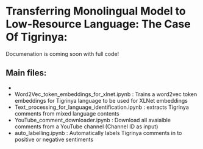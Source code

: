 # Transferring Monolingual Model to Low-Resource Language: The Case Of Tigrinya:


Documenation is coming soon with full code!

## Main files:
 - 
 - Word2Vec_token_embeddings_for_xlnet.ipynb : Trains a word2vec token embeddings for Tigrinya language to be used for XLNet embeddings
 - Text_processing_for_language_identification.ipynb : extracts Tigrinya comments from mixed language contents
 - YouTube_comment_downloader.ipynb : Download all avaialble comments from a YouTube channel (Channel ID as input)
 - auto_labelling.ipynb : Automatically labels Tigrinya comments in to positive or negative sentiments 
 
